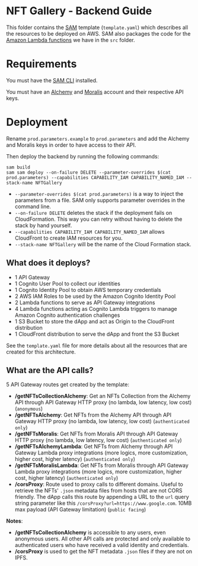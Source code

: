 # NFT Gallery - Backend Guide

This folder contains the [SAM](https://aws.amazon.com/serverless/sam/) template (`template.yaml`) which describes all the resources to be deployed on AWS. SAM also packages the code for the [Amazon Lambda functions](https://aws.amazon.com/lambda/) we have in the `src` folder.

# Requirements

You must have the [SAM CLI](https://docs.aws.amazon.com/serverless-application-model/latest/developerguide/install-sam-cli.html) installed.

You must have an [Alchemy](https://www.alchemy.com/) and [Moralis](https://moralis.io/) account and their respective API keys.

# Deployment

Rename `prod.parameters.example` to `prod.parameters` and add the Alchemy and Moralis keys in order to have access to their API.

Then deploy the backend by running the following commands:

```
sam build
sam sam deploy --on-failure DELETE --parameter-overrides $(cat prod.parameters) --capabilities CAPABILITY_IAM CAPABILITY_NAMED_IAM --stack-name NFTGallery
```

   * `--parameter-overrides $(cat prod.parameters)` is a way to inject the parameters from a file. SAM only supports parameter overrides in the command line.
   * `--on-failure DELETE` deletes the stack if the deployment fails on CloudFormation. This way you can retry without having to delete the stack by hand yourself.
   * `--capabilities CAPABILITY_IAM CAPABILITY_NAMED_IAM` allows CloudFront to create IAM resources for you.
   * `--stack-name NFTGallery` will be the name of the Cloud Formation stack.

## What does it deploys? 

   * 1 API Gateway
   * 1 Cognito User Pool to collect our identities
   * 1 Cognito Identity Pool to obtain AWS temporary credentials
   * 2 AWS IAM Roles to be used by the Amazon Cognito Identity Pool
   * 2 Lambda functions to serve as API Gateway integrations
   * 4 Lambda functions acting as Cognito Lambda triggers to manage Amazon Cognito authentication challenges
   * 1 S3 Bucket to store the dApp and act as Origin to the CloudFront distribution
   * 1 CloudFront distribution to serve the dApp and front the S3 Bucket

See the `template.yaml` file for more details about all the resources that are created for this architecture.

## What are the API calls?

5 API Gateway routes get created by the template:

   * **/getNFTsCollectionAlchemy**: Get an NFTs Collection from the Alchemy API through API Gateway HTTP proxy (no lambda, low latency, low cost) (`anonymous`)
   * **/getNFTsAlchemy**: Get NFTs from the Alchemy API through API Gateway HTTP proxy (no lambda, low latency, low cost) (`authenticated only`)
   * **/getNFTsMoralis**: Get NFTs from Moralis API through API Gateway HTTP proxy (no lambda, low latency, low cost) (`authenticated only`)
   * **/getNFTsAlchemyLambda**: Get NFTs from Alchemy through API Gateway Lambda proxy integrations (more logics, more customization, higher cost, higher latency) (`authenticated only`)
   * **/getNFTsMoralisLambda**: Get NFTs from Moralis through API Gateway Lambda proxy integrations (more logics, more customization, higher cost, higher latency) (`authenticated only`)
   * **/corsProxy**: Route used to proxy calls to different domains. Useful to retrieve the NFTs' `.json` metadata files from hosts that are not CORS friendly. The dApp calls this route by appending a URL to the `url` query string parameter like this `/corsProxy?url=https://www.google.com`. 10MB max payload (API Gateway limitation) (`public facing`)

**Notes**:

   * **/getNFTsCollectionAlchemy** is accessible to any users, even anonymous users. All other API calls are protected and only available to authenticated users who have received a valid identity and credentials. 
   * **/corsProxy** is used to get the NFT metadata `.json` files if they are not on IPFS.
